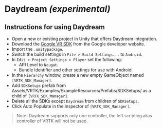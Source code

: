 # Daydream *(experimental)*

## Instructions for using Daydream

 * Open a new or existing project in Unity that offers Daydream integration.
 * Download the [Google VR SDK](https://developers.google.com/vr/unity/download) from the Google developer website.
 * Import the `.unitypackage`.
 * Switch the build settings in `File > Build Settings...` to `Android`.
 * In `Edit > Project Settings > Player` set the following:
   * API Level to `Nougat`.
   * Bundle Identifier and other settings for use with Android.
 * In the `Hierarchy` window, create a new empty GameObject named `[VRTK_SDK_Manager]`.
 * Add `SDKSetups` prefab from Assets/VRTK/Examples/ExampleResources/Prefabs/SDKSetups/ as a child of `[VRTK_SDK_Manager]`.
 * Delete all the SDKs except `Daydream` from children of `SDKSetups`.
 * Click Auto Populate in the inspector of `[VRTK_SDK_Manager]`.

  > Note: Daydream supports only one controller, the left scripting alias controller of VRTK will not be used.